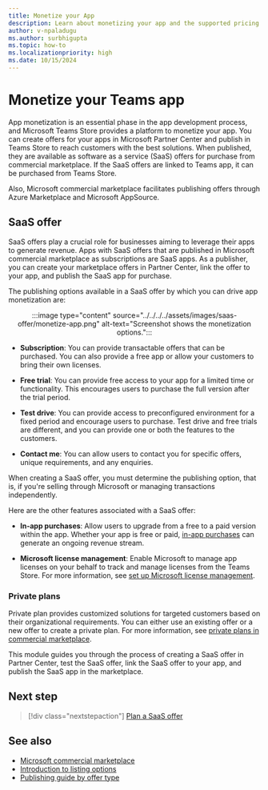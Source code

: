 ```yaml
---
title: Monetize your App
description: Learn about monetizing your app and the supported pricing models such as free trials, in-app purchases, and test drives and to monetize through SaaS offers.
author: v-npaladugu
ms.author: surbhigupta
ms.topic: how-to
ms.localizationpriority: high
ms.date: 10/15/2024
---
```


# Monetize your Teams app

App monetization is an essential phase in the app development process, and Microsoft Teams Store provides a platform to monetize your app. You can create offers for your apps in Microsoft Partner Center and publish in Teams Store to reach customers with the best solutions. When published, they are available as software as a service (SaaS) offers for purchase from commercial marketplace. If the SaaS offers are linked to Teams app, it can be purchased from Teams Store.

Also, Microsoft commercial marketplace facilitates publishing offers through Azure Marketplace and Microsoft AppSource. 

## SaaS offer

SaaS offers play a crucial role for businesses aiming to leverage their apps to generate revenue. Apps with SaaS offers that are published in Microsoft commercial marketplace as subscriptions are SaaS apps. As a publisher, you can create your marketplace offers in Partner Center, link the offer to your app, and publish the SaaS app for purchase.

The publishing options available in a SaaS offer by which you can drive app monetization are:

<div style="text-align: center;">
    :::image type="content" source="../../../../assets/images/saas-offer/monetize-app.png" alt-text="Screenshot shows the monetization options.":::
</div>

* **Subscription**: You can provide transactable offers that can be purchased. You can also provide a free app or allow your customers to bring their own licenses.

* **Free trial**: You can provide free access to your app for a limited time or functionality. This encourages users to purchase the full version after the trial period.

* **Test drive**: You can provide access to preconfigured environment for a fixed period and encourage users to purchase. Test drive and free trials are different, and you can provide one or both the features to the customers.

* **Contact me**: You can allow users to contact you for specific offers, unique requirements, and any enquiries.

When creating a SaaS offer, you must determine the publishing option, that is, if you're selling through Microsoft or managing transactions independently.

Here are the other features associated with a SaaS offer:

* **In-app purchases**: Allow users to upgrade from a free to a paid version within the app. Whether your app is free or paid, [in-app purchases](in-app-purchase-flow.md) can generate an ongoing revenue stream. </br>

* **Microsoft license management**: Enable Microsoft to manage app licenses on your behalf to track and manage licenses from the Teams Store. For more information, see [set up Microsoft license management](manage-third-party-apps-license.md#set-up-microsoft-license-management).

### Private plans

Private plan provides customized solutions for targeted customers based on their organizational requirements. You can either use an existing offer or a new offer to create a private plan. For more information, see [private plans in commercial marketplace](/partner-center/marketplace/private-plans).

This module guides you through the process of creating a SaaS offer in Partner Center, test the SaaS offer, link the SaaS offer to your app, and publish the SaaS app in the marketplace.

## Next step

> [!div class="nextstepaction"]
> [Plan a SaaS offer](include-saas-offer.md)

## See also

* [Microsoft commercial marketplace](/partner-center/marketplace/overview)
* [Introduction to listing options](/partner-center/marketplace/determine-your-listing-type)
* [Publishing guide by offer type](/partner-center/marketplace/publisher-guide-by-offer-type)
